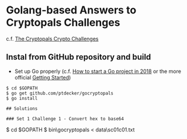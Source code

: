 # Golang-based Answers to Cryptopals Challenges

c.f. [The Cryptopals Crypto Challenges](https://cryptopals.com/)

## Instal from GitHub repository and build

* Set up Go properly (c.f. [How to start a Go project in 2018](https://boyter.org/posts/how-to-start-go-project-2018/) or the more official [Getting Started](https://golang.org/doc/install))
```
$ cd $GOPATH
$ go get github.com/ptdecker/gocryptopals
$ go install

## Solutions

### Set 1 Challenge 1 - Convert hex to base64

```
$ cd $GOPATH
$ bin\gocryptopals < data\sc01c01.txt
```